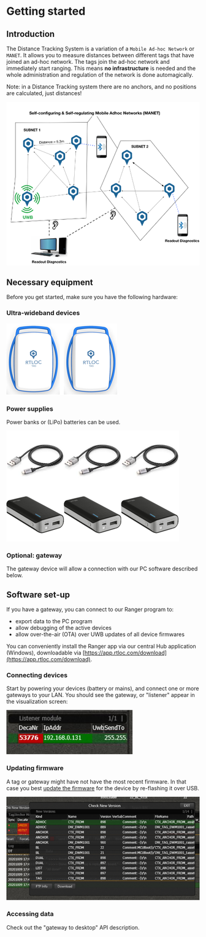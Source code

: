 # Getting started

## Introduction
The Distance Tracking System is a variation of a `Mobile Ad-hoc Network` or `MANET`. It allows you to measure distances between different tags that have joined an ad-hoc network.
The tags join the ad-hoc network and immediately start ranging. This means **no infrastructure** is needed and the whole administration and regulation of the network is done automagically.

Note: in a Distance Tracking system there are no anchors, and no positions are calculated, just distances!

![adhoc](./img/adhoc.png)

## Necessary equipment

Before you get started, make sure you have the following hardware:

### Ultra-wideband devices
![nodes](./img/adhoc_nodes.png)


### Power supplies

Power banks or (LiPo) batteries can be used.

  ![power](./img/adhoc_power_supply.png)

### Optional: gateway
The gateway device will allow a connection with our PC software described below.

## Software set-up

If you have a gateway, you can connect to our Ranger program to:
- export data to the PC program
- allow debugging of the active devices
- allow over-the-air (OTA) over UWB updates of all device firmwares

You can conveniently install the Ranger app via our central Hub application (Windows), downloadable via [https://app.rtloc.com/download](https://app.rtloc.com/download).


### Connecting devices

Start by powering your devices (battery or mains), and connect one or more gateways to your LAN. You should see the gateway, or "listener" appear in the visualization screen:

![nodes](./img/listeners.jpg)

### Updating firmware

A tag or gateway might have not have the most recent firmware. In that case you best [update the firmware](/reference/fwupdate) for the device by re-flashing it over USB.

![nodes](./img/downloading_fw.png)

### Accessing data

Check out the "gateway to desktop" API description.

